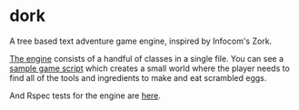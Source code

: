 dork
====

A tree based text adventure game engine, inspired by Infocom's Zork.

[The engine](https://github.com/codyduval/dork/blob/master/lib/dork.rb) consists of a handful of classes in a single file.  You can see a [sample game script](https://github.com/codyduval/dork/blob/master/game_scripts/sample.yml) which creates a small world where the player needs to find all of the tools and ingredients to make and eat scrambled eggs.

And Rspec tests for the engine are [here](https://github.com/codyduval/dork/blob/master/spec/lib/dork_spec.rb).

